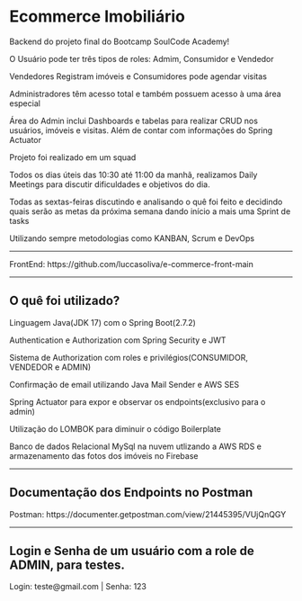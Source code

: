 <h1>Ecommerce Imobiliário</h1>
<p>Backend do projeto final do Bootcamp SoulCode Academy!</p>
<p>O Usuário pode ter três tipos de roles: Admim, Consumidor e Vendedor</p>
<p>Vendedores Registram imóveis e Consumidores pode agendar visitas</p>
<p>Administradores têm acesso total e também possuem acesso à uma área especial</p>
<p>Área do Admin inclui Dashboards e tabelas para realizar CRUD nos usuários, imóveis e visitas. Além de contar com informações do Spring Actuator</p>
<p>Projeto foi realizado em um squad</p>
<p>Todos os dias úteis das 10:30 até 11:00 da manhã, realizamos Daily Meetings para discutir dificuldades e objetivos do dia.</p>
<p>Todas as sextas-feiras discutindo e analisando o quê foi feito e decidindo quais serão as metas da próxima semana dando início a mais uma Sprint de tasks</p>
<p>Utilizando sempre metodologias como KANBAN, Scrum e DevOps</p>
<hr>
FrontEnd: https://github.com/luccasoliva/e-commerce-front-main
<hr>
<h2>O quê foi utilizado?</h2>
<p>Linguagem Java(JDK 17) com o Spring Boot(2.7.2)</p>
<p>Authentication e Authorization com Spring Security e JWT</p>
<p>Sistema de Authorization com roles e privilégios(CONSUMIDOR, VENDEDOR e ADMIN)</p>
<p>Confirmação de email utilizando Java Mail Sender e AWS SES</p>
<p>Spring Actuator para expor e observar os endpoints(exclusivo para o admin)</p>
<p>Utilização do LOMBOK para diminuir o código Boilerplate</p>
<p>Banco de dados Relacional MySql na nuvem utlizando a AWS RDS e armazenamento das fotos dos imóveis no Firebase</p>
<hr>
<h2>Documentação dos Endpoints no Postman</h2>
<p>Postman: https://documenter.getpostman.com/view/21445395/VUjQnQGY</p>
<hr>
<h2>Login e Senha de um usuário com a role de ADMIN, para testes.</h2>
<p>Login: teste@gmail.com | Senha: 123</p>
